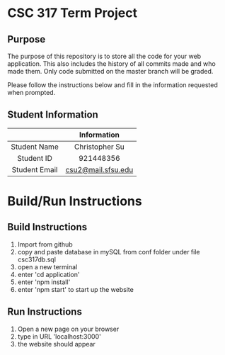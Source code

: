 # CSC 317 Term Project

## Purpose

The purpose of this repository is to store all the code for your web application. This also includes the history of all commits made and who made them. Only code submitted on the master branch will be graded.

Please follow the instructions below and fill in the information requested when prompted.

## Student Information

|               | Information   |
|:-------------:|:-------------:|
| Student Name  | Christopher Su     |
| Student ID    | 921448356       |
| Student Email | csu2@mail.sfsu.edu    |



# Build/Run Instructions

## Build Instructions
1. Import from github
2. copy and paste database in mySQL from conf folder under file csc317db.sql
3. open a new terminal
4. enter 'cd application'
5. enter 'npm install'
6. enter 'npm start' to start up the website

## Run Instructions
1. Open a new page on your browser
2. type in URL 'localhost:3000'
3. the website should appear 